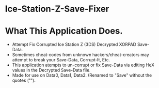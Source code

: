# Ice-Station-Z-Save-Fixer
# What This Application Does.

- Attempt Fix Corrupted Ice Station Z (3DS) Decrypted XORPAD Save-Data. 
- Sometimes cheat-codes from unknown hackers/cheat-creators may attempt to break your Save-Data, Corrupt-It, Etc.
- This application atempts to un-corrupt or fix Save-Data via editing HeX values in the Decrypted Save-Data file.
- Made for use on Data0, Data1, Data2. (Renamed to "Save" without the quotes ("").


